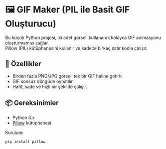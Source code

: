 # 🖼️ GIF Maker (PIL ile Basit GIF Oluşturucu)

Bu küçük Python projesi, iki adet görseli kullanarak kolayca GIF animasyonu oluşturmamızı sağlar.  
Pillow (PIL) kütüphanesini kullanır ve sadece birkaç satır kodla çalışır.

## 🚀 Özellikler

- Birden fazla PNG/JPG görseli tek bir GIF haline getirir.   
- GIF sonsuz döngüde oynatılır.  
- Hafif, sade ve hızlı bir şekilde çalışır.
  
## 📦 Gereksinimler

- Python 3.x  
- [Pillow](https://pypi.org/project/Pillow/) kütüphanesi

Kurulum:
```bash
pip install pillow
